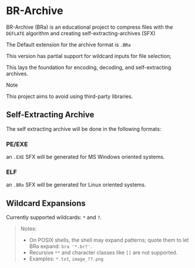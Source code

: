 # BR-Archive

BR-Archive (BRa) is an educational project to compress files with the `DEFLATE` algorithm and creating self-extracting-archives (SFX)

The Default extension for the archive format is `.BRa`

This version has partial support for wildcard inputs for file selection;

This lays the foundation for encoding, decoding, and self-extracting archives.

> [!NOTE]
> This project aims to avoid using third-party libraries.


## Self-Extracting Archive

The self extracting archive will be done in the following formats:

### PE/EXE

an `.EXE` SFX will be generated for MS Windows oriented systems.

### ELF

an `.BRx` SFX will be generated for Linux oriented systems.


## Wildcard Expansions

Currently supported wildcards: `*` and `?`.

> Notes:
> - On POSIX shells, the shell may expand patterns; quote them to let BRa expand: `bra '*.br?'`.
> - Recursive `**` and character classes like `[]` are not supported.
> - Examples: `*.txt`, `image_??.png`

